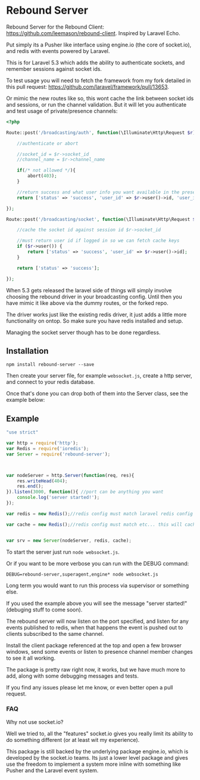 # Rebound Server

Rebound Server for the Rebound Client: https://github.com/leemason/rebound-client. Inspired by Laravel Echo.

Put simply its a Pusher like interface using engine.io (the core of socket.io), and redis with events powered by Laravel.

This is for Laravel 5.3 which adds the ability to authenticate sockets, and remember sessions against socket ids.

To test usage you will need to fetch the framework from my fork detailed in this pull request: https://github.com/laravel/framework/pull/13653.

Or mimic the new routes like so, this wont cache the link between socket ids and sessions, or run the channel validation.
But it will let you authenticate and test usage of private/presence channels:

```php
<?php

Route::post('/broadcasting/auth', function(\Illuminate\Http\Request $r){

    //authenticate or abort

    //socket_id = $r->socket_id
    //channel_name = $r->channel_name

    if(/* not allowed */){
        abort(403);
    }

    //return success and what user info you want available in the presence channels under the user key
    return ['status' => 'success', 'user_id' => $r->user()->id, 'user_info' => $r->user()];

});

Route::post('/broadcasting/socket', function(\Illuminate\Http\Request $r){

    //cache the socket id against session id $r->socket_id

    //must return user id if logged in so we can fetch cache keys
    if ($r->user()) {
        return ['status' => 'success', 'user_id' => $r->user()->id];
    }

    return ['status' => 'success'];

});
```

When 5.3 gets released the laravel side of things will simply involve choosing the rebound driver in your broadcasting config.
Until then you have mimic it like above via the dummy routes, or the forked repo.

The driver works just like the existing redis driver, it just adds a little more functionality on ontop. So make sure you have redis installed and setup.

Managing the socket server though has to be done regardless.

## Installation

```npm install rebound-server --save```

Then create your server file, for example ```websocket.js```, create a http server, and connect to your redis database.

Once that's done you can drop both of them into the Server class, see the example below:


## Example

```javascript
"use strict"

var http = require('http');
var Redis = require('ioredis');
var Server = require('rebound-server');



var nodeServer = http.Server(function(req, res){
    res.writeHead(404);
    res.end();
}).listen(3000, function(){ //port can be anything you want
    console.log('server started!');
});

var redis = new Redis();//redis config must match laravel redis config to use the same db

var cache = new Redis();//redis config must match etc... this will cache channel auth lookups as rebound:$channel_name:$user_id


var srv = new Server(nodeServer, redis, cache);

```

To start the server just run ```node websocket.js```.

Or if you want to be more verbose you can run with the DEBUG command:

```DEBUG=rebound-server,superagent,engine* node websocket.js```

Long term you would want to run this process via supervisor or something else.

If you used the example above you will see the message "server started!" (debuging stuff to come soon).

The rebound server will now listen on the port specified, and listen for any events published to redis, when that happens the event is pushed out to clients subscribed to the same channel.

Install the client package referenced at the top and open a few browser windows, send some events or listen to presence channel member changes to see it all working.

The package is pretty raw right now, it works, but we have much more to add, along with some debugging messages and tests.

If you find any issues please let me know, or even better open a pull request.

### FAQ

Why not use socket.io?

Well we tried to, all the "features" socket.io gives you really limit its ability to do something different (or at least wit my experience).

This package is still backed by the underlying package engine.io, which is developed by the socket.io teams.
Its just a lower level package and gives use the freedom to implement a system more inline with something like Pusher and the Laravel event system.
